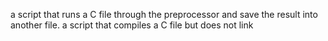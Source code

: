 a script that runs a C file through the preprocessor and save the result into another file.
 a script that compiles a C file but does not link
